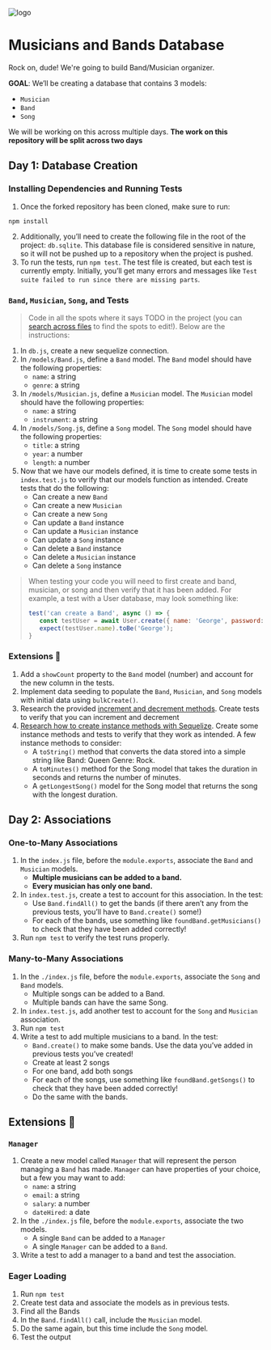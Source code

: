 ![logo](https://user-images.githubusercontent.com/44912347/202296600-c5f247d6-9616-49db-88f0-38433429d781.jpg)

# Musicians and Bands Database
Rock on, dude! We're going to build Band/Musician organizer.

**GOAL**: We’ll be creating a database that contains 3 models:
- `Musician`
- `Band`
- `Song`

We will be working on this across multiple days. **The work on this repository will be split across two days**

## Day 1: Database Creation

### Installing Dependencies and Running Tests
1. Once the forked repository has been cloned, make sure to run:
```shell
npm install
```

2. Additionally, you’ll need to create the following file in the root of the project: `db.sqlite`. This database file is considered sensitive in nature, so it will not be pushed up to a repository when the project is pushed.
3. To run the tests, run `npm test`. The test file is created, but each test is currently empty. Initially, you’ll get many errors and messages like `Test suite failed to run since there are missing parts`.

### `Band`, `Musician`, `Song`, and Tests
> Code in all the spots where it says TODO in the project (you can [search across files](https://code.visualstudio.com/docs/editor/codebasics#_search-across-files) to find the spots to edit!). Below are the instructions:

1. In `db.js`, create a new sequelize connection.
2. In `/models/Band.js`, define a `Band` model. The `Band` model should have the following properties:
    - `name`: a string
    - `genre`: a string
3. In `/models/Musician.js`, define a `Musician` model. The `Musician` model should have the following properties:
    - `name`: a string
    - `instrument`: a string
4. In `/models/Song.j`s, define a `Song` model. The `Song` model should have the following properties:
    - `title`: a string
    - `year`: a number
    - `length`: a number
5. Now that we have our models defined, it is time to create some tests in `index.test.js` to verify that our models function as intended. Create tests that do the following:
    - Can create a new `Band`
    - Can create a new `Musician`
    - Can create a new `Song`
    - Can update a `Band` instance
    - Can update a `Musician` instance
    - Can update a `Song` instance
    - Can delete a `Band` instance
    - Can delete a `Musician` instance
    - Can delete a `Song` instance

> When testing your code you will need to first create and band, musician, or song and then verify that it has been added. For example, a test with a User database, may look something like:
> ```javascript
> test('can create a Band', async () => {
>    const testUser = await User.create({ name: 'George', password: '123' });
>    expect(testUser.name).toBe('George');
>}
>```

### Extensions 🚀

1. Add a `showCount` property to the `Band` model (number) and account for the new column in the tests.
2. Implement data seeding to populate the `Band`, `Musician`, and `Song` models with initial data using `bulkCreate()`. 
3. Research the provided [increment and decrement methods](https://sequelize.org/docs/v6/core-concepts/model-instances/#incrementing-and-decrementing-integer-values). Create tests to verify that you can increment and decrement
4. [Research how to create instance methods with Sequelize](https://sebhastian.com/sequelize-instance-methods/). Create some instance methods and tests to verify that they work as intended. A few instance methods to consider:
    - A `toString()` method that converts the data stored into a simple string like Band: Queen Genre: Rock. 
    - A `toMinutes()` method for the Song model that takes the duration in seconds and returns the number of minutes.
    - A `getLongestSong()` model for the Song model that returns the song with the longest duration.

## Day 2: Associations

### One-to-Many Associations

1. In the `index.js` file, before the `module.exports`, associate the `Band` and `Musician` models. 
    - **Multiple musicians can be added to a band.**
    - **Every musician has only one band.**
2. In `index.test.js`, create a test to account for this association. In the test:
    - Use `Band.findAll()` to get the bands (if there aren’t any from the previous tests, you’ll have to `Band.create()` some!)
    - For each of the bands, use something like `foundBand.getMusicians()` to check that they have been added correctly!
3. Run `npm test` to verify the test runs properly.

### Many-to-Many Associations
1. In the `./index.js` file, before the `module.exports`, associate the `Song` and `Band` models.
    - Multiple songs can be added to a Band.
    - Multiple bands can have the same Song.
2. In `index.test.js`, add another test to account for the `Song` and `Musician` association.
3. Run `npm test`
4. Write a test to add multiple musicians to a band. In the test:
    - `Band.create()` to make some bands. Use the data you’ve added in previous tests you’ve created!
    - Create at least 2 songs
    - For one band, add both songs
    - For each of the songs, use something like `foundBand.getSongs()` to check that they have been added correctly!
    - Do the same with the bands.

## Extensions 🚀

### `Manager` 
1. Create a new model called `Manager` that will represent the person managing a `Band` has made. `Manager` can have properties of your choice, but a few you may want to add:
    - `name`: a string
    - `email`: a string
    - `salary`: a number
    - `dateHired`: a date
2. In the `./index.js` file, before the `module.exports`, associate the two models.
    - A single `Band` can be added to a `Manager`
    - A single `Manager` can be added to a `Band`.
3. Write a test to add a manager to a band and test the association.

### Eager Loading
1. Run `npm test`
2. Create test data and associate the models as in previous tests.
3. Find all the Bands
4. In the `Band.findAll()` call, include the `Musician` model.
5. Do the same again, but this time include the `Song` model.
6. Test the output
